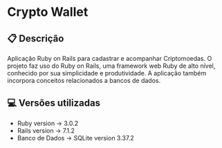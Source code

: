# Crypto Wallet

## 📋 Descrição
Aplicação Ruby on Rails para cadastrar e acompanhar Criptomoedas. 
O projeto faz uso do Ruby on Rails, uma framework web Ruby de alto nível, conhecido por sua simplicidade e produtividade.
A aplicação também incorpora conceitos relacionados a bancos de dados. 

## 💻 Versões utilizadas

* Ruby version -> 3.0.2
* Rails version -> 7.1.2
* Banco de Dados -> SQLite version 3.37.2


